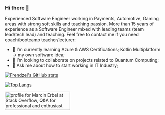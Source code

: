 ### Hi there 👋
Experienced Software Engineer working in Payments, Automotive, Gaming areas with strong soft skills and teaching passion. More than 15 years of experience as a Software Engineer mixed with leading teams (team lead/tech lead) and teaching. Feel free to contact me if you need coach/bootcamp teacher/lecturer:

- 🌱 I’m currently learning Azure & AWS Certifications; Kotlin Multiplatform -> my own software idea;
- 👯 I’m looking to collaborate on projects related to Quantum Computing;
- 💬 Ask me about how to start working in IT Industry;

[![Frendzel's GitHub stats](https://github-readme-stats.vercel.app/api?username=Frendzel&count_private=true&show_icons=true&theme=radical)](https://github.com/Frendzel/github-readme-stats)

[![Top Langs](https://github-readme-stats.vercel.app/api/top-langs/?username=Frendzel&langs_count=8&layout=compact&theme=radical)](https://github.com/Frendzel/github-readme-stats)

<a href="https://stackoverflow.com/users/995199/marcin-erbel"><img src="https://stackoverflow.com/users/flair/995199.png" width="208" height="58" alt="profile for Marcin Erbel at Stack Overflow, Q&amp;A for professional and enthusiast programmers" title="profile for Marcin Erbel at Stack Overflow, Q&amp;A for professional and enthusiast programmers"></a>
